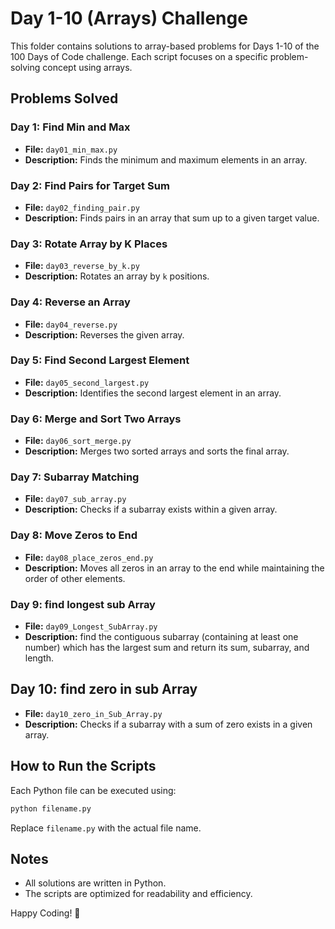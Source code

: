 # Day 1-10 (Arrays) Challenge

This folder contains solutions to array-based problems for Days 1-10 of the 100 Days of Code challenge. Each script focuses on a specific problem-solving concept using arrays.

## Problems Solved

### Day 1: Find Min and Max
- **File:** `day01_min_max.py`
- **Description:** Finds the minimum and maximum elements in an array.

### Day 2: Find Pairs for Target Sum
- **File:** `day02_finding_pair.py`
- **Description:** Finds pairs in an array that sum up to a given target value.

### Day 3: Rotate Array by K Places
- **File:** `day03_reverse_by_k.py`
- **Description:** Rotates an array by `k` positions.

### Day 4: Reverse an Array
- **File:** `day04_reverse.py`
- **Description:** Reverses the given array.

### Day 5: Find Second Largest Element
- **File:** `day05_second_largest.py`
- **Description:** Identifies the second largest element in an array.

### Day 6: Merge and Sort Two Arrays
- **File:** `day06_sort_merge.py`
- **Description:** Merges two sorted arrays and sorts the final array.

### Day 7: Subarray Matching
- **File:** `day07_sub_array.py`
- **Description:** Checks if a subarray exists within a given array.

### Day 8: Move Zeros to End
- **File:** `day08_place_zeros_end.py`
- **Description:** Moves all zeros in an array to the end while maintaining the order of other elements.

### Day 9: find longest sub Array
- **File:** `day09_Longest_SubArray.py`
- **Description:** find the contiguous subarray (containing at least one number) which has the largest sum and return its sum, subarray, and length.

## Day 10: find zero in sub Array
- **File:** `day10_zero_in_Sub_Array.py`
- **Description:**  Checks if a subarray with a sum of zero exists in a given array.

## How to Run the Scripts
Each Python file can be executed using:
```bash
python filename.py
```
Replace `filename.py` with the actual file name.

## Notes
- All solutions are written in Python.
- The scripts are optimized for readability and efficiency.

Happy Coding! 🚀
